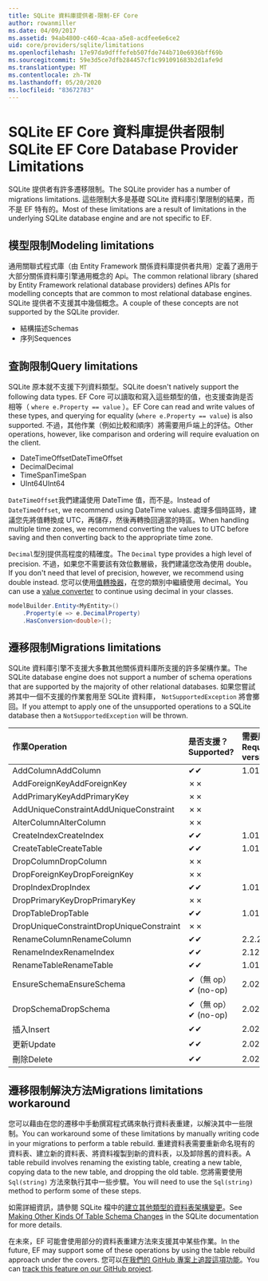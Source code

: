 ```yaml
---
title: SQLite 資料庫提供者-限制-EF Core
author: rowanmiller
ms.date: 04/09/2017
ms.assetid: 94ab4800-c460-4caa-a5e8-acdfee6e6ce2
uid: core/providers/sqlite/limitations
ms.openlocfilehash: 17e97da9dfffefeb507fde744b710e6936bff69b
ms.sourcegitcommit: 59e3d5ce7dfb284457cf1c991091683b2d1afe9d
ms.translationtype: MT
ms.contentlocale: zh-TW
ms.lasthandoff: 05/20/2020
ms.locfileid: "83672783"
---
```

# <a name="sqlite-ef-core-database-provider-limitations"></a><span data-ttu-id="1970a-102">SQLite EF Core 資料庫提供者限制</span><span class="sxs-lookup"><span data-stu-id="1970a-102">SQLite EF Core Database Provider Limitations</span></span>

<span data-ttu-id="1970a-103">SQLite 提供者有許多遷移限制。</span><span class="sxs-lookup"><span data-stu-id="1970a-103">The SQLite provider has a number of migrations limitations.</span></span> <span data-ttu-id="1970a-104">這些限制大多是基礎 SQLite 資料庫引擎限制的結果，而不是 EF 特有的。</span><span class="sxs-lookup"><span data-stu-id="1970a-104">Most of these limitations are a result of limitations in the underlying SQLite database engine and are not specific to EF.</span></span>

## <a name="modeling-limitations"></a><span data-ttu-id="1970a-105">模型限制</span><span class="sxs-lookup"><span data-stu-id="1970a-105">Modeling limitations</span></span>

<span data-ttu-id="1970a-106">通用關聯式程式庫（由 Entity Framework 關係資料庫提供者共用）定義了適用于大部分關係資料庫引擎通用概念的 Api。</span><span class="sxs-lookup"><span data-stu-id="1970a-106">The common relational library (shared by Entity Framework relational database providers) defines APIs for modelling concepts that are common to most relational database engines.</span></span> <span data-ttu-id="1970a-107">SQLite 提供者不支援其中幾個概念。</span><span class="sxs-lookup"><span data-stu-id="1970a-107">A couple of these concepts are not supported by the SQLite provider.</span></span>

* <span data-ttu-id="1970a-108">結構描述</span><span class="sxs-lookup"><span data-stu-id="1970a-108">Schemas</span></span>
* <span data-ttu-id="1970a-109">序列</span><span class="sxs-lookup"><span data-stu-id="1970a-109">Sequences</span></span>

## <a name="query-limitations"></a><span data-ttu-id="1970a-110">查詢限制</span><span class="sxs-lookup"><span data-stu-id="1970a-110">Query limitations</span></span>

<span data-ttu-id="1970a-111">SQLite 原本就不支援下列資料類型。</span><span class="sxs-lookup"><span data-stu-id="1970a-111">SQLite doesn't natively support the following data types.</span></span> <span data-ttu-id="1970a-112">EF Core 可以讀取和寫入這些類型的值，也支援查詢是否相等（ `where e.Property == value` ）。</span><span class="sxs-lookup"><span data-stu-id="1970a-112">EF Core can read and write values of these types, and querying for equality (`where e.Property == value`) is also supported.</span></span> <span data-ttu-id="1970a-113">不過，其他作業（例如比較和順序）將需要用戶端上的評估。</span><span class="sxs-lookup"><span data-stu-id="1970a-113">Other operations, however, like comparison and ordering will require evaluation on the client.</span></span>

* <span data-ttu-id="1970a-114">DateTimeOffset</span><span class="sxs-lookup"><span data-stu-id="1970a-114">DateTimeOffset</span></span>
* <span data-ttu-id="1970a-115">Decimal</span><span class="sxs-lookup"><span data-stu-id="1970a-115">Decimal</span></span>
* <span data-ttu-id="1970a-116">TimeSpan</span><span class="sxs-lookup"><span data-stu-id="1970a-116">TimeSpan</span></span>
* <span data-ttu-id="1970a-117">UInt64</span><span class="sxs-lookup"><span data-stu-id="1970a-117">UInt64</span></span>

<span data-ttu-id="1970a-118">`DateTimeOffset`我們建議使用 DateTime 值，而不是。</span><span class="sxs-lookup"><span data-stu-id="1970a-118">Instead of `DateTimeOffset`, we recommend using DateTime values.</span></span> <span data-ttu-id="1970a-119">處理多個時區時，建議您先將值轉換成 UTC，再儲存，然後再轉換回適當的時區。</span><span class="sxs-lookup"><span data-stu-id="1970a-119">When handling multiple time zones, we recommend converting the values to UTC before saving and then converting back to the appropriate time zone.</span></span>

<span data-ttu-id="1970a-120">`Decimal`型別提供高程度的精確度。</span><span class="sxs-lookup"><span data-stu-id="1970a-120">The `Decimal` type provides a high level of precision.</span></span> <span data-ttu-id="1970a-121">不過，如果您不需要該有效位數層級，我們建議您改為使用 double。</span><span class="sxs-lookup"><span data-stu-id="1970a-121">If you don't need that level of precision, however, we recommend using double instead.</span></span> <span data-ttu-id="1970a-122">您可以使用[值轉換器](../../modeling/value-conversions.md)，在您的類別中繼續使用 decimal。</span><span class="sxs-lookup"><span data-stu-id="1970a-122">You can use a [value converter](../../modeling/value-conversions.md) to continue using decimal in your classes.</span></span>

``` csharp
modelBuilder.Entity<MyEntity>()
    .Property(e => e.DecimalProperty)
    .HasConversion<double>();
```

## <a name="migrations-limitations"></a><span data-ttu-id="1970a-123">遷移限制</span><span class="sxs-lookup"><span data-stu-id="1970a-123">Migrations limitations</span></span>

<span data-ttu-id="1970a-124">SQLite 資料庫引擎不支援大多數其他關係資料庫所支援的許多架構作業。</span><span class="sxs-lookup"><span data-stu-id="1970a-124">The SQLite database engine does not support a number of schema operations that are supported by the majority of other relational databases.</span></span> <span data-ttu-id="1970a-125">如果您嘗試將其中一個不支援的作業套用至 SQLite 資料庫， `NotSupportedException` 將會擲回。</span><span class="sxs-lookup"><span data-stu-id="1970a-125">If you attempt to apply one of the unsupported operations to a SQLite database then a `NotSupportedException` will be thrown.</span></span>

| <span data-ttu-id="1970a-126">作業</span><span class="sxs-lookup"><span data-stu-id="1970a-126">Operation</span></span>            | <span data-ttu-id="1970a-127">是否支援？</span><span class="sxs-lookup"><span data-stu-id="1970a-127">Supported?</span></span> | <span data-ttu-id="1970a-128">需要版本</span><span class="sxs-lookup"><span data-stu-id="1970a-128">Requires version</span></span> |
|:---------------------|:-----------|:-----------------|
| <span data-ttu-id="1970a-129">AddColumn</span><span class="sxs-lookup"><span data-stu-id="1970a-129">AddColumn</span></span>            | <span data-ttu-id="1970a-130">✔</span><span class="sxs-lookup"><span data-stu-id="1970a-130">✔</span></span>          | <span data-ttu-id="1970a-131">1.0</span><span class="sxs-lookup"><span data-stu-id="1970a-131">1.0</span></span>              |
| <span data-ttu-id="1970a-132">AddForeignKey</span><span class="sxs-lookup"><span data-stu-id="1970a-132">AddForeignKey</span></span>        | <span data-ttu-id="1970a-133">✗</span><span class="sxs-lookup"><span data-stu-id="1970a-133">✗</span></span>          |                  |
| <span data-ttu-id="1970a-134">AddPrimaryKey</span><span class="sxs-lookup"><span data-stu-id="1970a-134">AddPrimaryKey</span></span>        | <span data-ttu-id="1970a-135">✗</span><span class="sxs-lookup"><span data-stu-id="1970a-135">✗</span></span>          |                  |
| <span data-ttu-id="1970a-136">AddUniqueConstraint</span><span class="sxs-lookup"><span data-stu-id="1970a-136">AddUniqueConstraint</span></span>  | <span data-ttu-id="1970a-137">✗</span><span class="sxs-lookup"><span data-stu-id="1970a-137">✗</span></span>          |                  |
| <span data-ttu-id="1970a-138">AlterColumn</span><span class="sxs-lookup"><span data-stu-id="1970a-138">AlterColumn</span></span>          | <span data-ttu-id="1970a-139">✗</span><span class="sxs-lookup"><span data-stu-id="1970a-139">✗</span></span>          |                  |
| <span data-ttu-id="1970a-140">CreateIndex</span><span class="sxs-lookup"><span data-stu-id="1970a-140">CreateIndex</span></span>          | <span data-ttu-id="1970a-141">✔</span><span class="sxs-lookup"><span data-stu-id="1970a-141">✔</span></span>          | <span data-ttu-id="1970a-142">1.0</span><span class="sxs-lookup"><span data-stu-id="1970a-142">1.0</span></span>              |
| <span data-ttu-id="1970a-143">CreateTable</span><span class="sxs-lookup"><span data-stu-id="1970a-143">CreateTable</span></span>          | <span data-ttu-id="1970a-144">✔</span><span class="sxs-lookup"><span data-stu-id="1970a-144">✔</span></span>          | <span data-ttu-id="1970a-145">1.0</span><span class="sxs-lookup"><span data-stu-id="1970a-145">1.0</span></span>              |
| <span data-ttu-id="1970a-146">DropColumn</span><span class="sxs-lookup"><span data-stu-id="1970a-146">DropColumn</span></span>           | <span data-ttu-id="1970a-147">✗</span><span class="sxs-lookup"><span data-stu-id="1970a-147">✗</span></span>          |                  |
| <span data-ttu-id="1970a-148">DropForeignKey</span><span class="sxs-lookup"><span data-stu-id="1970a-148">DropForeignKey</span></span>       | <span data-ttu-id="1970a-149">✗</span><span class="sxs-lookup"><span data-stu-id="1970a-149">✗</span></span>          |                  |
| <span data-ttu-id="1970a-150">DropIndex</span><span class="sxs-lookup"><span data-stu-id="1970a-150">DropIndex</span></span>            | <span data-ttu-id="1970a-151">✔</span><span class="sxs-lookup"><span data-stu-id="1970a-151">✔</span></span>          | <span data-ttu-id="1970a-152">1.0</span><span class="sxs-lookup"><span data-stu-id="1970a-152">1.0</span></span>              |
| <span data-ttu-id="1970a-153">DropPrimaryKey</span><span class="sxs-lookup"><span data-stu-id="1970a-153">DropPrimaryKey</span></span>       | <span data-ttu-id="1970a-154">✗</span><span class="sxs-lookup"><span data-stu-id="1970a-154">✗</span></span>          |                  |
| <span data-ttu-id="1970a-155">DropTable</span><span class="sxs-lookup"><span data-stu-id="1970a-155">DropTable</span></span>            | <span data-ttu-id="1970a-156">✔</span><span class="sxs-lookup"><span data-stu-id="1970a-156">✔</span></span>          | <span data-ttu-id="1970a-157">1.0</span><span class="sxs-lookup"><span data-stu-id="1970a-157">1.0</span></span>              |
| <span data-ttu-id="1970a-158">DropUniqueConstraint</span><span class="sxs-lookup"><span data-stu-id="1970a-158">DropUniqueConstraint</span></span> | <span data-ttu-id="1970a-159">✗</span><span class="sxs-lookup"><span data-stu-id="1970a-159">✗</span></span>          |                  |
| <span data-ttu-id="1970a-160">RenameColumn</span><span class="sxs-lookup"><span data-stu-id="1970a-160">RenameColumn</span></span>         | <span data-ttu-id="1970a-161">✔</span><span class="sxs-lookup"><span data-stu-id="1970a-161">✔</span></span>          | <span data-ttu-id="1970a-162">2.2.2</span><span class="sxs-lookup"><span data-stu-id="1970a-162">2.2.2</span></span>            |
| <span data-ttu-id="1970a-163">RenameIndex</span><span class="sxs-lookup"><span data-stu-id="1970a-163">RenameIndex</span></span>          | <span data-ttu-id="1970a-164">✔</span><span class="sxs-lookup"><span data-stu-id="1970a-164">✔</span></span>          | <span data-ttu-id="1970a-165">2.1</span><span class="sxs-lookup"><span data-stu-id="1970a-165">2.1</span></span>              |
| <span data-ttu-id="1970a-166">RenameTable</span><span class="sxs-lookup"><span data-stu-id="1970a-166">RenameTable</span></span>          | <span data-ttu-id="1970a-167">✔</span><span class="sxs-lookup"><span data-stu-id="1970a-167">✔</span></span>          | <span data-ttu-id="1970a-168">1.0</span><span class="sxs-lookup"><span data-stu-id="1970a-168">1.0</span></span>              |
| <span data-ttu-id="1970a-169">EnsureSchema</span><span class="sxs-lookup"><span data-stu-id="1970a-169">EnsureSchema</span></span>         | <span data-ttu-id="1970a-170">✔（無 op）</span><span class="sxs-lookup"><span data-stu-id="1970a-170">✔ (no-op)</span></span>  | <span data-ttu-id="1970a-171">2.0</span><span class="sxs-lookup"><span data-stu-id="1970a-171">2.0</span></span>              |
| <span data-ttu-id="1970a-172">DropSchema</span><span class="sxs-lookup"><span data-stu-id="1970a-172">DropSchema</span></span>           | <span data-ttu-id="1970a-173">✔（無 op）</span><span class="sxs-lookup"><span data-stu-id="1970a-173">✔ (no-op)</span></span>  | <span data-ttu-id="1970a-174">2.0</span><span class="sxs-lookup"><span data-stu-id="1970a-174">2.0</span></span>              |
| <span data-ttu-id="1970a-175">插入</span><span class="sxs-lookup"><span data-stu-id="1970a-175">Insert</span></span>               | <span data-ttu-id="1970a-176">✔</span><span class="sxs-lookup"><span data-stu-id="1970a-176">✔</span></span>          | <span data-ttu-id="1970a-177">2.0</span><span class="sxs-lookup"><span data-stu-id="1970a-177">2.0</span></span>              |
| <span data-ttu-id="1970a-178">更新</span><span class="sxs-lookup"><span data-stu-id="1970a-178">Update</span></span>               | <span data-ttu-id="1970a-179">✔</span><span class="sxs-lookup"><span data-stu-id="1970a-179">✔</span></span>          | <span data-ttu-id="1970a-180">2.0</span><span class="sxs-lookup"><span data-stu-id="1970a-180">2.0</span></span>              |
| <span data-ttu-id="1970a-181">刪除</span><span class="sxs-lookup"><span data-stu-id="1970a-181">Delete</span></span>               | <span data-ttu-id="1970a-182">✔</span><span class="sxs-lookup"><span data-stu-id="1970a-182">✔</span></span>          | <span data-ttu-id="1970a-183">2.0</span><span class="sxs-lookup"><span data-stu-id="1970a-183">2.0</span></span>              |

## <a name="migrations-limitations-workaround"></a><span data-ttu-id="1970a-184">遷移限制解決方法</span><span class="sxs-lookup"><span data-stu-id="1970a-184">Migrations limitations workaround</span></span>

<span data-ttu-id="1970a-185">您可以藉由在您的遷移中手動撰寫程式碼來執行資料表重建，以解決其中一些限制。</span><span class="sxs-lookup"><span data-stu-id="1970a-185">You can workaround some of these limitations by manually writing code in your migrations to perform a table rebuild.</span></span> <span data-ttu-id="1970a-186">重建資料表需要重新命名現有的資料表、建立新的資料表、將資料複製到新的資料表，以及卸除舊的資料表。</span><span class="sxs-lookup"><span data-stu-id="1970a-186">A table rebuild involves renaming the existing table, creating a new table, copying data to the new table, and dropping the old table.</span></span> <span data-ttu-id="1970a-187">您將需要使用 `Sql(string)` 方法來執行其中一些步驟。</span><span class="sxs-lookup"><span data-stu-id="1970a-187">You will need to use the `Sql(string)` method to perform some of these steps.</span></span>

<span data-ttu-id="1970a-188">如需詳細資訊，請參閱 SQLite 檔中的[建立其他類型的資料表架構變更](https://sqlite.org/lang_altertable.html#otheralter)。</span><span class="sxs-lookup"><span data-stu-id="1970a-188">See [Making Other Kinds Of Table Schema Changes](https://sqlite.org/lang_altertable.html#otheralter) in the SQLite documentation for more details.</span></span>

<span data-ttu-id="1970a-189">在未來，EF 可能會使用部分的資料表重建方法來支援其中某些作業。</span><span class="sxs-lookup"><span data-stu-id="1970a-189">In the future, EF may support some of these operations by using the table rebuild approach under the covers.</span></span> <span data-ttu-id="1970a-190">您可以[在我們的 GitHub 專案上追蹤這項功能](https://github.com/aspnet/EntityFrameworkCore/issues/329)。</span><span class="sxs-lookup"><span data-stu-id="1970a-190">You can [track this feature on our GitHub project](https://github.com/aspnet/EntityFrameworkCore/issues/329).</span></span>
